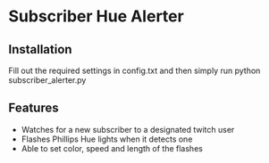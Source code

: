 # Subscriber Hue Alerter

## Installation

Fill out the required settings in config.txt and then simply run python subscriber_alerter.py

## Features

- Watches for a new subscriber to a designated twitch user
- Flashes Phillips Hue lights when it detects one
- Able to set color, speed and length of the flashes
